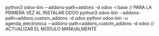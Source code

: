 python3 odoo-bin --addons-path=addons -d odoo -i base // PARA LA PRIMERA VEZ AL INSTALAR ODOO 
python3 odoo-bin --addons-path=addons,custom_addons -d odoo
python odoo-bin -u agenda_electronica --addons-path=addons,custom_addons -d odoo // ACTUALIZAR EL MODULO MANUALMENTE